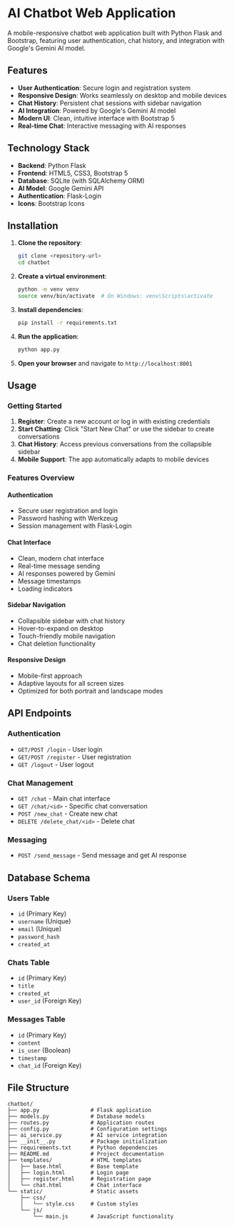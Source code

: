# AI Chatbot Web Application

A mobile-responsive chatbot web application built with Python Flask and Bootstrap, featuring user authentication, chat history, and integration with Google's Gemini AI model.

## Features

- **User Authentication**: Secure login and registration system
- **Responsive Design**: Works seamlessly on desktop and mobile devices
- **Chat History**: Persistent chat sessions with sidebar navigation
- **AI Integration**: Powered by Google's Gemini AI model
- **Modern UI**: Clean, intuitive interface with Bootstrap 5
- **Real-time Chat**: Interactive messaging with AI responses

## Technology Stack

- **Backend**: Python Flask
- **Frontend**: HTML5, CSS3, Bootstrap 5
- **Database**: SQLite (with SQLAlchemy ORM)
- **AI Model**: Google Gemini API
- **Authentication**: Flask-Login
- **Icons**: Bootstrap Icons

## Installation

1. **Clone the repository**:
   ```bash
   git clone <repository-url>
   cd chatbot
   ```

2. **Create a virtual environment**:
   ```bash
   python -m venv venv
   source venv/bin/activate  # On Windows: venv\Scripts\activate
   ```

3. **Install dependencies**:
   ```bash
   pip install -r requirements.txt
   ```

4. **Run the application**:
   
   ```bash
   python app.py
   ```

6. **Open your browser** and navigate to `http://localhost:8001`

## Usage

### Getting Started

1. **Register**: Create a new account or log in with existing credentials
2. **Start Chatting**: Click "Start New Chat" or use the sidebar to create conversations
3. **Chat History**: Access previous conversations from the collapsible sidebar
4. **Mobile Support**: The app automatically adapts to mobile devices

### Features Overview

#### Authentication
- Secure user registration and login
- Password hashing with Werkzeug
- Session management with Flask-Login

#### Chat Interface
- Clean, modern chat interface
- Real-time message sending
- AI responses powered by Gemini
- Message timestamps
- Loading indicators

#### Sidebar Navigation
- Collapsible sidebar with chat history
- Hover-to-expand on desktop
- Touch-friendly mobile navigation
- Chat deletion functionality

#### Responsive Design
- Mobile-first approach
- Adaptive layouts for all screen sizes
- Optimized for both portrait and landscape modes

## API Endpoints

### Authentication
- `GET/POST /login` - User login
- `GET/POST /register` - User registration
- `GET /logout` - User logout

### Chat Management
- `GET /chat` - Main chat interface
- `GET /chat/<id>` - Specific chat conversation
- `POST /new_chat` - Create new chat
- `DELETE /delete_chat/<id>` - Delete chat

### Messaging
- `POST /send_message` - Send message and get AI response

## Database Schema

### Users Table
- `id` (Primary Key)
- `username` (Unique)
- `email` (Unique)
- `password_hash`
- `created_at`

### Chats Table
- `id` (Primary Key)
- `title`
- `created_at`
- `user_id` (Foreign Key)

### Messages Table
- `id` (Primary Key)
- `content`
- `is_user` (Boolean)
- `timestamp`
- `chat_id` (Foreign Key)

## File Structure

```
chatbot/
├── app.py                # Flask application
├── models.py             # Database models
├── routes.py             # Application routes
├── config.py             # Configuration settings
├── ai_service.py         # AI service integration
├── __init__.py           # Package initialization
├── requirements.txt      # Python dependencies
├── README.md             # Project documentation
├── templates/            # HTML templates
│   ├── base.html         # Base template
│   ├── login.html        # Login page
│   ├── register.html     # Registration page
│   └── chat.html         # Chat interface
└── static/               # Static assets
    ├── css/
    │   └── style.css     # Custom styles
    └── js/
        └── main.js       # JavaScript functionality
```
